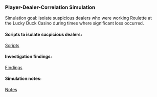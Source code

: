 ### Player-Dealer-Correlation Simulation
Simulation goal: isolate suspicious dealers who were working Roulette at the Lucky Duck Casino during times where significant loss occurred. 
 
#### Scripts to isolate sucpicious dealers:
[Scripts](Scripts)

#### Investigation findings:
[Findings](Findings)

#### Simulation notes:
[Notes](Notes)
